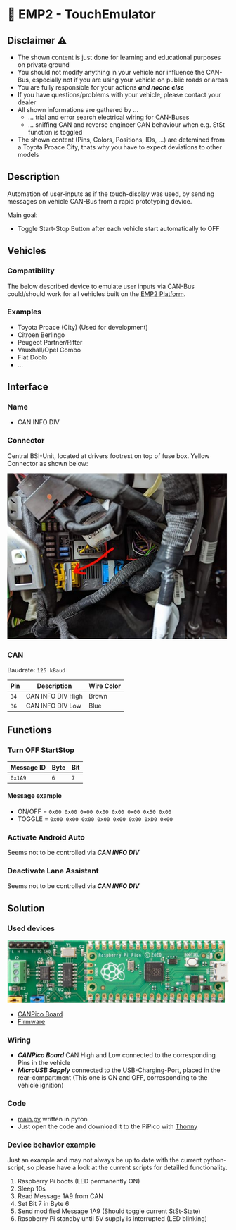# :car: EMP2 - TouchEmulator

## Disclaimer :warning:
- The shown content is just done for learning and educational purposes on private ground
- You should not modify anything in your vehicle nor influence the CAN-Bus, especially not if you are using your vehicle on public roads or areas
- You are fully responsible for your actions ***and noone else***
- If you have questions/problems with your vehicle, please contact your dealer
- All shown informations are gathered by ...
  - ... trial and error search electrical wiring for CAN-Buses
  - ... sniffing CAN and reverse engineer CAN behaviour when e.g. StSt function is toggled
- The shown content (Pins, Colors, Positions, IDs, ...) are detemined from a Toyota Proace City, thats why you have to expect deviations to other models

## Description

Automation of user-inputs as if the touch-display was used, by sending messages on vehicle CAN-Bus from a rapid prototyping device.

Main goal:
- Toggle Start-Stop Button after each vehicle start automatically to OFF

## Vehicles

### Compatibility
The below described device to emulate user inputs via CAN-Bus could/should work for all vehicles built on the [EMP2 Platform](https://en.wikipedia.org/wiki/PSA_EMP2_platform).

### Examples
- Toyota Proace (City) (Used for development)
- Citroen Berlingo
- Peugeot Partner/Rifter
- Vauxhall/Opel Combo
- Fiat Doblo
- ...

## Interface

### Name
- CAN INFO DIV

### Connector
Central BSI-Unit, located at drivers footrest on top of fuse box.
Yellow Connector as shown below:

![CAN INFO DIV Connector](doc/CAN_INFO_DIV_Connector.jpg)

### CAN

Baudrate:  `125 kBaud`

| Pin | Description | Wire Color |
| --- | --- | --- |
| `34` | CAN INFO DIV High | Brown |
| `36` | CAN INFO DIV Low | Blue |

## Functions

### Turn OFF StartStop

| Message ID | Byte | Bit |
| --- | --- | --- |
| `0x1A9` | `6` | `7` |

#### Message example

- ON/OFF = `0x00 0x00 0x00 0x00 0x00 0x00 0x50 0x00`
- TOGGLE = `0x00 0x00 0x00 0x00 0x00 0x00 0xD0 0x00`

### Activate Android Auto

Seems not to be controlled via ***CAN INFO DIV***

### Deactivate Lane Assistant

Seems not to be controlled via ***CAN INFO DIV***

## Solution

### Used devices

![Picture of prepared device](doc/canpico.png)

- [CANPico Board](https://www.raspberrypi.com/products/raspberry-pi-pico/)
- [Firmware](https://github.com/kentindell/canhack/tree/master/pico/micropython)


### Wiring

- ***CANPico Board*** CAN High and Low connected to the corresponding Pins in the vehicle
- ***MicroUSB Supply*** connected to the USB-Charging-Port, placed in the rear-compartment (This one is ON and OFF, corresponding to the vehicle ignition)

### Code
- [main.py](main.py) written in pyton
- Just open the code and download it to the PiPico with [Thonny](https://thonny.org/)

### Device behavior example

Just an example and may not always be up to date with the current python-script, so please have a look at the current scripts for detailled functionality.

1. Raspberry Pi boots (LED permanently ON)
2. Sleep 10s
3. Read Message 1A9 from CAN
4. Set Bit 7 in Byte 6
5. Send modified Message 1A9 (Should toggle current StSt-State)
6. Raspberry Pi standby until 5V supply is interrupted (LED blinking)
